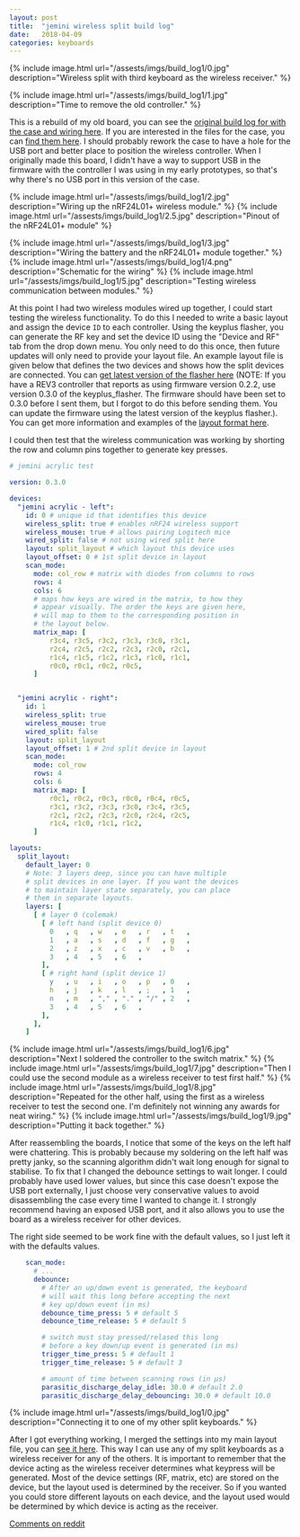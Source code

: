```yaml
---
layout: post
title:  "jemini wireless split build log"
date:   2018-04-09
categories: keyboards
---
```


{% include image.html url="/assests/imgs/build_log1/0.jpg" description="Wireless split with third keyboard as the wireless receiver." %}

{% include image.html url="/assests/imgs/build_log1/1.jpg" description="Time to remove the old controller." %}

This is a rebuild of my old board, you can see the [original build log for with
the case and wiring here](https://imgur.com/a/obCG2). If you are interested
in the files for the case, you can [find them here](https://github.com/ahtn/jemini_layered_acrylic_case). I should probably rework the case to have a hole for the USB
port and better place to position the wireless controller.  When I originally
made this board, I didn't have a way to support USB in the firmware with the
controller I was using in my early prototypes, so that's why there's no USB
port in this version of the case.

{% include image.html url="/assests/imgs/build_log1/2.jpg" description="Wiring up the nRF24L01+ wireless module." %}
{% include image.html url="/assests/imgs/build_log1/2.5.jpg" description="Pinout of the nRF24L01+ module" %}

{% include image.html url="/assests/imgs/build_log1/3.jpg" description="Wiring the battery and the nRF24L01+ module together." %}
{% include image.html url="/assests/imgs/build_log1/4.png" description="Schematic for the wiring" %}
{% include image.html url="/assests/imgs/build_log1/5.jpg" description="Testing wireless communication between modules." %}

At this point I had two wireless modules wired up together, I could start
testing the wireless functionality. To do this I needed to write a basic layout
and assign the device `ID` to each controller. Using the keyplus flasher, you
can generate the RF key and set the device ID using the "Device and RF" tab
from the drop down menu. You only need to do this once, then future updates
will only need to provide your layout file. An example layout file is
given below that defines the two devices and shows how the split devices
are connected. You can
[get latest version of the flasher here](https://github.com/ahtn/keyplus/releases)
(NOTE: If you have a REV3 controller that reports as using firmware version 0.2.2,
use version 0.3.0 of the keyplus_flasher. The firmware should have been set to
0.3.0 before I sent them, but I forgot to do this before sending them. You can
update the firmware using the latest version of the keyplus flasher.).
You can get more information and examples of the [layout format here](
https://github.com/ahtn/keyplus/tree/master/layouts).

I could then test that the wireless communication was working by shorting the
row and column pins together to generate key presses.

```yaml
# jemini acrylic test

version: 0.3.0

devices:
  "jemini acrylic - left":
    id: 0 # unique id that identifies this device
    wireless_split: true # enables nRF24 wireless support
    wireless_mouse: true # allows pairing Logitech mice
    wired_split: false # not using wired split here
    layout: split_layout # which layout this device uses
    layout_offset: 0 # 1st split device in layout
    scan_mode:
      mode: col_row # matrix with diodes from columns to rows
      rows: 4
      cols: 6
      # maps how keys are wired in the matrix, to how they
      # appear visually. The order the keys are given here,
      # will map to them to the corresponding position in
      # the layout below.
      matrix_map: [
          r3c4, r3c5, r3c2, r3c3, r3c0, r3c1,
          r2c4, r2c5, r2c2, r2c3, r2c0, r2c1,
          r1c4, r1c5, r1c2, r1c3, r1c0, r1c1,
          r0c0, r0c1, r0c2, r0c5,
      ]


  "jemini acrylic - right":
    id: 1
    wireless_split: true
    wireless_mouse: true
    wired_split: false
    layout: split_layout
    layout_offset: 1 # 2nd split device in layout
    scan_mode:
      mode: col_row
      rows: 4
      cols: 6
      matrix_map: [
          r0c1, r0c2, r0c3, r0c0, r0c4, r0c5,
          r3c1, r3c2, r3c3, r3c0, r3c4, r3c5,
          r2c1, r2c2, r2c3, r2c0, r2c4, r2c5,
          r1c4, r1c0, r1c1, r1c2,
      ]

layouts:
  split_layout:
    default_layer: 0
    # Note: 3 layers deep, since you can have multiple
    # split devices in one layer. If you want the devices
    # to maintain layer state separately, you can place
    # them in separate layouts.
    layers: [
      [ # layer 0 (colemak)
        [ # left hand (split device 0)
          0   , q   , w   , e   , r   , t   ,
          1   , a   , s   , d   , f   , g   ,
          2   , z   , x   , c   , v   , b   ,
          3   , 4   , 5   , 6   ,
        ],
        [ # right hand (split device 1)
          y   , u   , i   , o   , p   , 0   ,
          h   , j   , k   , l   , ;   , 1   ,
          n   , m   , "," , "." , "/" , 2   ,
          3   , 4   , 5   , 6   ,
        ],
      ],
    ]
```

{% include image.html url="/assests/imgs/build_log1/6.jpg" description="Next I soldered the controller to the switch matrix." %}
{% include image.html url="/assests/imgs/build_log1/7.jpg" description="Then I could use the second module as a wireless receiver to test first half." %}
{% include image.html url="/assests/imgs/build_log1/8.jpg" description="Repeated for the other half, using the first as a wireless receiver to test the second one. I'm definitely not winning any awards for neat wiring." %}
{% include image.html url="/assests/imgs/build_log1/9.jpg" description="Putting it back together." %}


After reassembling the boards, I notice that some of the keys on the left half
were chattering. This is probably because my soldering on the left half was
pretty janky, so the scanning algorithm didn't wait long enough for signal
to stabilise. To fix that I changed the debounce settings to wait longer. I
could probably have used lower values, but since this case doesn't expose
the USB port externally, I just choose very conservative values to avoid
disassembling the case every time I wanted to change it. I strongly recommend
having an exposed USB port, and it also allows you to use the board as a
wireless receiver for other devices.

The right side seemed to be work fine with the default values, so I just left
it with the defaults values.

```yaml
    scan_mode:
      # ...
      debounce:
        # After an up/down event is generated, the keyboard
        # will wait this long before accepting the next
        # key up/down event (in ms)
        debounce_time_press: 5 # default 5
        debounce_time_release: 5 # default 5

        # switch must stay pressed/relased this long
        # before a key down/up event is generated (in ms)
        trigger_time_press: 5 # default 1
        trigger_time_release: 5 # default 3

        # amount of time between scanning rows (in µs)
        parasitic_discharge_delay_idle: 30.0 # default 2.0
        parasitic_discharge_delay_debouncing: 30.0 # default 10.0
```

{% include image.html url="/assests/imgs/build_log1/0.jpg" description="Connecting it to one of my other split keyboards." %}

After I got everything working, I merged the settings into my main layout file,
you can [see it here](https://github.com/ahtn/keyplus/blob/75c7571233ccc901496a8239a724ca65ee7cd193/layouts/basic_split_test.yaml). This way I can use any of my split
keyboards as a wireless receiver for any of the others. It is important to
remember that the device acting as the wireless receiver determines what
keypress will be generated. Most of the device settings (RF, matrix, etc) are
stored on the device, but the layout used is determined by the receiver. So
if you wanted you could store different layouts on each device, and the layout
used would be determined by which device is acting as the receiver.

[Comments on reddit](https://www.reddit.com/r/MechanicalKeyboards/comments/8ays8u/wireless_split_build_log/)
